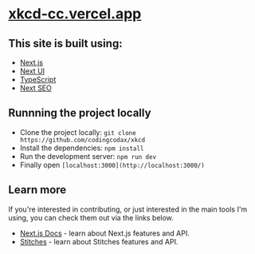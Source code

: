 # [xkcd-cc.vercel.app](https://xkcd-cc.vercel.app/)

## This site is built using:

- [Next.js](https://nextjs.org/)
- [Next UI](https://nextui.org/)
- [TypeScript](https://www.typescriptlang.org/)
- [Next SEO](https://github.com/garmeeh/next-seo)


## Runnning the project locally

- Clone the project locally: `git clone https://github.com/codingcodax/xkcd`
- Install the dependencies: `npm install`
- Run the development server: `npm run dev`
- Finally open `[localhost:3000](http://localhost:3000/)`

## Learn more

If you're interested in contributing, or just interested in the main tools I'm using, you can check them out via the links below.

- [Next.js Docs](https://nextjs.org/docs/getting-started) - learn about Next.js features and API.
- [Stitches](https://stitches.dev/docs/installation) - learn about Stitches features and API.

